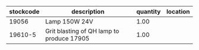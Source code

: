 |stockcode|description|quantity|location|
|---------|-----------|--------|--------|
|19056|Lamp 150W 24V|1.00||
|19610-5|Grit blasting of QH lamp to produce 17905|1.00||
